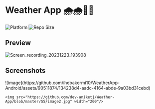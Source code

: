 # Weather App 🌧️🌧️💙💙

![Platform](https://img.shields.io/badge/platform-Android-brightgreen.svg?color=00ADB5&style=for-the-badge)
![Repo Size](https://img.shields.io/github/repo-size/dev-aniketj/Weather-App?color=00ADB5&style=for-the-badge)

## Preview

![Screen_recording_20231223_193908](https://github.com/ihebakermi10/WeatherApp-Android/assets/90511874/8f276ec4-c2a4-4ceb-a73e-42a02a1967d3)


## Screenshots

<p float="left">
	![image](https://github.com/ihebakermi10/WeatherApp-Android/assets/90511874/134238d4-aadc-4164-abde-9a03bd31cebd)

	<img src="https://github.com/dev-aniketj/Weather-App/blob/master/SS/image2.jpg" width="200"/>
</p>

